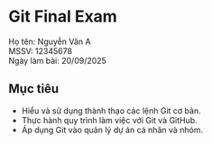 # Git Final Exam
Họ tên: Nguyễn Văn A  
MSSV: 12345678  
Ngày làm bài: 20/09/2025  

## Mục tiêu
- Hiểu và sử dụng thành thạo các lệnh Git cơ bản.  
- Thực hành quy trình làm việc với Git và GitHub.  
- Áp dụng Git vào quản lý dự án cá nhân và nhóm.

